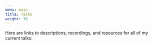 ```yaml
---
menu: main
title: Talks
weight: 30
---
```


Here are links to descriptions, recordings, and resources for all of my current talks:
